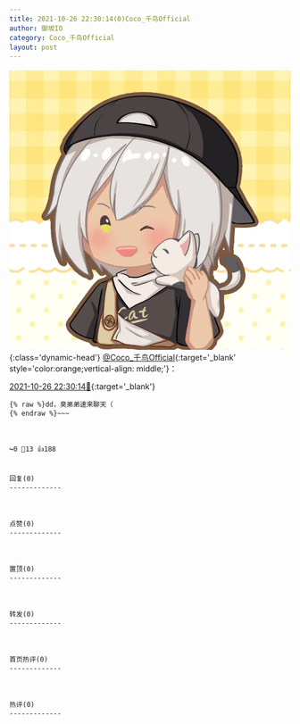 ```yaml
---
title: 2021-10-26 22:30:14(0)Coco_千鸟Official
author: 御坂IO
category: Coco_千鸟Official
layout: post
---
```


![img](/images/85e485bc0dbd0cde4d15f24d7cffe9704618ad10.jpg){:class='dynamic-head'}
[@Coco_千鸟Official](https://space.bilibili.com/1891728206/dynamic){:target='_blank' style='color:orange;vertical-align: middle;'}：

[2021-10-26 22:30:14🔗](https://t.bilibili.com/585920357652320536){:target='_blank'}

~~~
{% raw %}dd，臭弟弟速来聊天（
{% endraw %}~~~



↪️0 💬13 👍188


回复(0)
-------------



点赞(0)
-------------



置顶(0)
-------------



转发(0)
-------------



首页热评(0)
-------------



热评(0)
-------------



